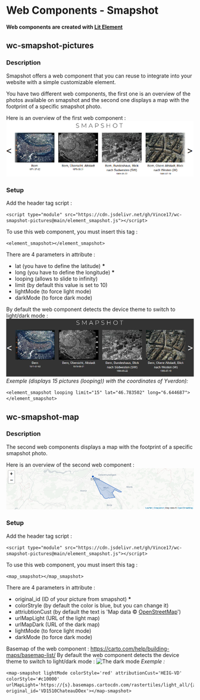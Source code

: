 
# Web Components - Smapshot

**Web components are created with [Lit Element](https://lit.dev/)**

## wc-smapshot-pictures

### Description

Smapshot offers a web component that you can reuse to integrate into your website with a simple customizable element.

You have two different web components, the first one is an overview of the photos available on smapshot and the second one displays a map with the footprint of a specific smapshot photo.

Here is an overview of the first web component :
![enter image description here](https://raw.githubusercontent.com/Vince17/wc-smapshot-pictures/master/screenshot.png)
### Setup

Add the header tag script :

    <script type="module" src="https://cdn.jsdelivr.net/gh/Vince17/wc-smapshot-pictures@main/element_smapshot.js"></script>

To use this web component, you must insert this tag :

	<element_smapshot></element_smapshot>

There are 4 parameters in attribute :
- lat (you have to define the latitude) **\***
- long (you have to define the longitude) **\***
- looping (allows to slide to infinity)
- limit (by default this value is set to 10)
- lightMode (to force light mode)
- darkMode (to force dark mode)

By default the web component detects the device theme to switch to light/dark mode :
![The dark mode](https://raw.githubusercontent.com/Vince17/wc-smapshot-pictures/master/screenshot_dark.png)
*Exemple (displays 15 pictures (looping)) with the coordinates of Yverdon):*

	<element_smapshot looping limit="15" lat="46.783502" long="6.644687"></element_smapshot>

## wc-smapshot-map
  
### Description
The second web components displays a map with the footprint of a specific smapshot photo.

Here is an overview of the second web component :
![enter image description here](https://raw.githubusercontent.com/Vince17/wc-smapshot-pictures/master/screenshot_map.png) 
### Setup

Add the header tag script :

    <script type="module" src="https://cdn.jsdelivr.net/gh/Vince17/wc-smapshot-pictures@main/element_smapshot.js"></script>

To use this web component, you must insert this tag :

	<map_smapshot></map_smapshot>

There are 4 parameters in attribute :
- original_id (ID of your picture from smapshot) **\***
- colorStryle (by default the color is blue, but you can change it)
- attriubtionCust (by default the text is 'Map data &copy; <a target="_blank" href="https://www.openstreetmap.org/copyright">OpenStreetMap</a>')
- urlMapLight (URL of the light map)
- urlMapDark (URL of the dark map)
- lightMode (to force light mode)
- darkMode (to force dark mode)

Basemap of the web component : https://carto.com/help/building-maps/basemap-list/
By default the web component detects the device theme to switch to light/dark mode :
![The dark mode](https://raw.githubusercontent.com/Vince17/wc-smapshot-pictures/master/screenshot_dark_map.png) 
*Exemple :*

	<map-smapshot lightMode colorStyle='red' attributionCust='HEIG-VD'  colorStyle='#c10000' urlMapLight='https://{s}.basemaps.cartocdn.com/rastertiles/light_all/{z}/{x}/{y}.png' original_id='VD1510ChateauDOex'></map-smapshot>
